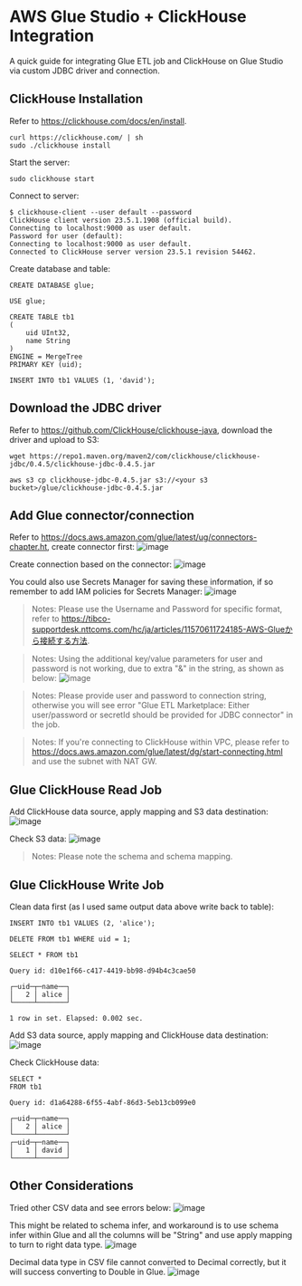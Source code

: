 # AWS Glue Studio + ClickHouse Integration
A quick guide for integrating Glue ETL job and ClickHouse on Glue Studio via custom JDBC driver and connection.

## ClickHouse Installation
Refer to https://clickhouse.com/docs/en/install.
```
curl https://clickhouse.com/ | sh
sudo ./clickhouse install
```

Start the server:
```
sudo clickhouse start
```

Connect to server:
```
$ clickhouse-client --user default --password 
ClickHouse client version 23.5.1.1908 (official build).
Connecting to localhost:9000 as user default.
Password for user (default): 
Connecting to localhost:9000 as user default.
Connected to ClickHouse server version 23.5.1 revision 54462.
```

Create database and table:
```
CREATE DATABASE glue;

USE glue;

CREATE TABLE tb1
(
    uid UInt32,
    name String
)
ENGINE = MergeTree
PRIMARY KEY (uid);

INSERT INTO tb1 VALUES (1, 'david');
```

## Download the JDBC driver
Refer to https://github.com/ClickHouse/clickhouse-java, download the driver and upload to S3:
```
wget https://repo1.maven.org/maven2/com/clickhouse/clickhouse-jdbc/0.4.5/clickhouse-jdbc-0.4.5.jar

aws s3 cp clickhouse-jdbc-0.4.5.jar s3://<your s3 bucket>/glue/clickhouse-jdbc-0.4.5.jar
```

## Add Glue connector/connection
Refer to https://docs.aws.amazon.com/glue/latest/ug/connectors-chapter.ht, create connector first:
![image](https://github.com/davidshtian/aws-glue-studio-and-clickhous-etl-job/assets/14228056/f84ec72a-ec3e-47e5-9602-b03bb5a22b90)

Create connection based on the connector:
![image](https://github.com/davidshtian/aws-glue-studio-and-clickhous-etl-job/assets/14228056/a993ec78-0b47-4688-bccf-1eef10650633)

You could also use Secrets Manager for saving these information, if so remember to add IAM policies for Secrets Manager:
![image](https://github.com/davidshtian/aws-glue-studio-and-clickhous-etl-job/assets/14228056/eeb7f2d4-4b98-443b-84d2-25aab4373ead)

> Notes: Please use the Username and Password for specific format, refer to https://tibco-supportdesk.nttcoms.com/hc/ja/articles/11570611724185-AWS-Glueから接続する方法.

> Notes: Using the additional key/value parameters for user and password is not working, due to extra "&" in the string, as shown as below:
![image](https://github.com/davidshtian/aws-glue-studio-and-clickhous-etl-job/assets/14228056/5a29b392-cfb5-4e36-b456-d64217f69912)

> Notes: Please provide user and password to connection string, otherwise you will see error "Glue ETL Marketplace: Either user/password or secretId should be provided for JDBC connector" in the job.

> Notes: If you're connecting to ClickHouse within VPC, please refer to https://docs.aws.amazon.com/glue/latest/dg/start-connecting.html and use the subnet with NAT GW.

## Glue ClickHouse Read Job
Add ClickHouse data source, apply mapping and S3 data destination:
![image](https://github.com/davidshtian/aws-glue-studio-and-clickhous-etl-job/assets/14228056/52906e46-7314-4157-a43c-7e2c193045f8)

Check S3 data:
![image](https://github.com/davidshtian/aws-glue-studio-and-clickhous-etl-job/assets/14228056/07a1931b-ff22-44ea-9497-e54759a5940f)

> Notes: Please note the schema and schema mapping.

## Glue ClickHouse Write Job
Clean data first (as I used same output data above write back to table):
```
INSERT INTO tb1 VALUES (2, 'alice');

DELETE FROM tb1 WHERE uid = 1;

SELECT * FROM tb1

Query id: d10e1f66-c417-4419-bb98-d94b4c3cae50

┌─uid─┬─name──┐
│   2 │ alice │
└─────┴───────┘

1 row in set. Elapsed: 0.002 sec.
```

Add S3 data source, apply mapping and ClickHouse data destination:
![image](https://github.com/davidshtian/aws-glue-studio-and-clickhous-etl-job/assets/14228056/1211e256-2083-463b-b9c4-9cfac93e9106)

Check ClickHouse data:
```
SELECT *
FROM tb1

Query id: d1a64288-6f55-4abf-86d3-5eb13cb099e0

┌─uid─┬─name──┐
│   2 │ alice │
└─────┴───────┘
┌─uid─┬─name──┐
│   1 │ david │
└─────┴───────┘
```

## Other Considerations
Tried other CSV data and see errors below:
![image](https://github.com/davidshtian/aws-glue-studio-and-clickhous-etl-job/assets/14228056/b7a9f76d-d43a-436a-a86f-55a46c32578f)

This might be related to schema infer, and workaround is to use schema infer within Glue and all the columns will be "String" and use apply mapping to turn to right data type.
![image](https://github.com/davidshtian/aws-glue-studio-and-clickhous-etl-job/assets/14228056/5bb1af49-20b5-441d-9454-2a4d455e2a82)

Decimal data type in CSV file cannot converted to Decimal correctly, but it will success converting to Double in Glue.
![image](https://github.com/davidshtian/aws-glue-studio-and-clickhous-etl-job/assets/14228056/d7235201-6f41-4685-ad99-36fd77eeacbb)

